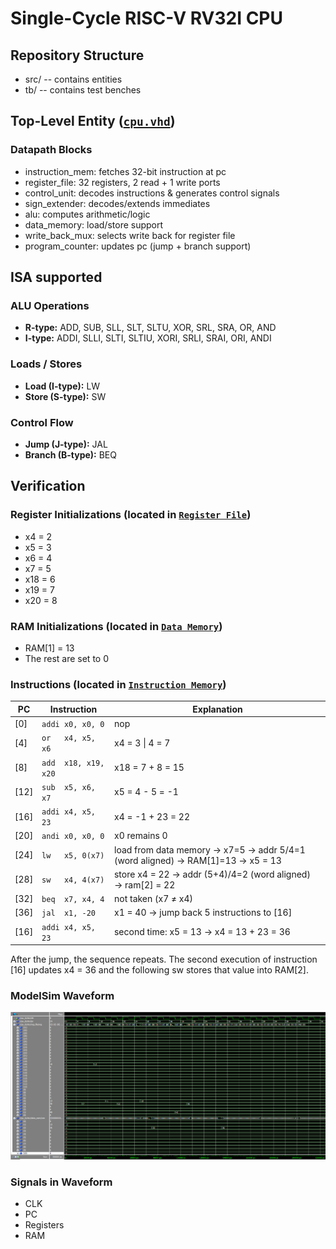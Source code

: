 # Single-Cycle RISC-V RV32I CPU

## Repository Structure
- src/ -- contains entities
- tb/ -- contains test benches

## Top-Level Entity ([`cpu.vhd`](src/cpu.vhd))
### Datapath Blocks
- instruction_mem: fetches 32-bit instruction at pc
- register_file: 32 registers, 2 read + 1 write ports
- control_unit: decodes instructions & generates control signals
- sign_extender: decodes/extends immediates
- alu: computes arithmetic/logic
- data_memory: load/store support 
- write_back_mux: selects write back for register file
- program_counter: updates pc (jump + branch support)

## ISA supported
### ALU Operations
- **R-type:** ADD, SUB, SLL, SLT, SLTU, XOR, SRL, SRA, OR, AND
- **I-type:** ADDI, SLLI, SLTI, SLTIU, XORI, SRLI, SRAI, ORI, ANDI

### Loads / Stores
- **Load (I-type):** LW
- **Store (S-type):** SW

### Control Flow
- **Jump (J-type):** JAL
- **Branch (B-type):** BEQ  

## Verification
### Register Initializations (located in [`Register File`](src/register_file.vhd))
- x4 = 2
- x5 = 3
- x6 = 4
- x7 = 5
- x18 = 6
- x19 = 7
- x20 = 8

### RAM Initializations (located in [`Data Memory`](src/data_memory.vhd))
- RAM[1] = 13
- The rest are set to 0

### Instructions (located in [`Instruction Memory`](src/instruction_mem.vhd))
| PC  | Instruction        | Explanation |
|-----|--------------------|-------------|
| [0]  | `addi x0, x0, 0`  | nop |
| [4]  | `or   x4, x5, x6` | x4 = 3 \| 4 = 7 |
| [8]  | `add  x18, x19, x20` | x18 = 7 + 8 = 15 |
| [12] | `sub  x5, x6, x7` | x5 = 4 - 5 = -1 |
| [16] | `addi x4, x5, 23` | x4 = -1 + 23 = 22 |
| [20] | `andi x0, x0, 0`  | x0 remains 0 |
| [24] | `lw   x5, 0(x7)`  | load from data memory → x7=5 → addr 5/4=1 (word aligned) → RAM[1]=13 → x5 = 13 |
| [28] | `sw   x4, 4(x7)`  | store x4 = 22 → addr (5+4)/4=2 (word aligned) → ram[2] = 22 |
| [32] | `beq  x7, x4, 4`  | not taken (x7 ≠ x4) |
| [36] | `jal  x1, -20`    | x1 = 40 → jump back 5 instructions to [16] |
| [16] | `addi x4, x5, 23` | second time: x5 = 13 → x4 = 13 + 23 = 36 |

After the jump, the sequence repeats. The second execution of instruction [16] updates x4 = 36 and the following sw stores that value into RAM[2].

### ModelSim Waveform
![ModelSim Waveform](waveform.png)

### Signals in Waveform
- CLK
- PC
- Registers
- RAM
